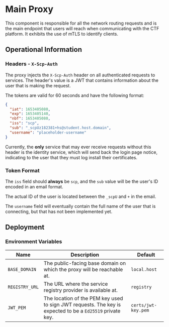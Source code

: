 # Main Proxy

This component is responsible for all the network routing requests and is the main endpoint that users will reach when communicating with the CTF platform. It exhibits the use of mTLS to identify clients.

## Operational Information

### Headers - `X-Scp-Auth`

The proxy injects the `X-Scp-Auth` header on all authenticated requests to services. The header's value is a JWT that contains information about the user that is making the request.

The tokens are valid for 60 seconds and have the following format:

```json
{
  "iat": 1653405080,
  "exp": 1653405140,
  "nbf": 1653405080,
  "iss": "scp",
  "sub": "_scpUz182381+hs@student.host.domain",
  "username": "placeholder-username"
}
```

Currently, the **only** service that may ever receive requests without this header is the identity service, which will send back the login page notice, indicating to the user that they must log install their certificates.

### Token Format

The `iss` field should **always** be `scp`, and the `sub` value will be the user's ID encoded in an email format.

The actual ID of the user is located between the `_scpU` and `+` in the email.

The `username` field will eventually contain the full name of the user that is connecting, but that has not been implemented yet.

## Deployment

### Environment Variables

| Name           | Description                                                                                               | Default             |
| -------------- | --------------------------------------------------------------------------------------------------------- | ------------------- |
| `BASE_DOMAIN`  | The public-facing base domain on which the proxy will be reachable at.                                    | `local.host`        |
| `REGISTRY_URL` | The URL where the service registry provider is available at.                                              | `registry`          |
| `JWT_PEM`      | The location of the PEM key used to sign JWT requests. The key is expected to be a `Ed25519` private key. | `certs/jwt-key.pem` |
